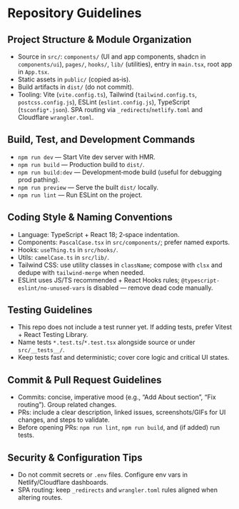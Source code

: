 # Repository Guidelines

## Project Structure & Module Organization
- Source in `src/`: `components/` (UI and app components, shadcn in `components/ui`), `pages/`, `hooks/`, `lib/` (utilities), entry in `main.tsx`, root app in `App.tsx`.
- Static assets in `public/` (copied as‑is).
- Build artifacts in `dist/` (do not commit).
- Tooling: Vite (`vite.config.ts`), Tailwind (`tailwind.config.ts`, `postcss.config.js`), ESLint (`eslint.config.js`), TypeScript (`tsconfig*.json`). SPA routing via `_redirects`/`netlify.toml` and Cloudflare `wrangler.toml`.

## Build, Test, and Development Commands
- `npm run dev` — Start Vite dev server with HMR.
- `npm run build` — Production build to `dist/`.
- `npm run build:dev` — Development‑mode build (useful for debugging prod pathing).
- `npm run preview` — Serve the built `dist/` locally.
- `npm run lint` — Run ESLint on the project.

## Coding Style & Naming Conventions
- Language: TypeScript + React 18; 2‑space indentation.
- Components: `PascalCase.tsx` in `src/components/`; prefer named exports.
- Hooks: `useThing.ts` in `src/hooks/`.
- Utils: `camelCase.ts` in `src/lib/`.
- Tailwind CSS: use utility classes in `className`; compose with `clsx` and dedupe with `tailwind-merge` when needed.
- ESLint uses JS/TS recommended + React Hooks rules; `@typescript-eslint/no-unused-vars` is disabled — remove dead code manually.

## Testing Guidelines
- This repo does not include a test runner yet. If adding tests, prefer Vitest + React Testing Library.
- Name tests `*.test.ts`/`*.test.tsx` alongside source or under `src/__tests__/`.
- Keep tests fast and deterministic; cover core logic and critical UI states.

## Commit & Pull Request Guidelines
- Commits: concise, imperative mood (e.g., “Add About section”, “Fix routing”). Group related changes.
- PRs: include a clear description, linked issues, screenshots/GIFs for UI changes, and steps to validate.
- Before opening PRs: `npm run lint`, `npm run build`, and (if added) run tests.

## Security & Configuration Tips
- Do not commit secrets or `.env` files. Configure env vars in Netlify/Cloudflare dashboards.
- SPA routing: keep `_redirects` and `wrangler.toml` rules aligned when altering routes.
